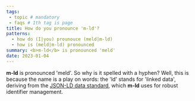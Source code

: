 ```yaml
---
tags:
 - topic # mandatory
 - faqs # 1th tag is page
title: How do you pronounce 'm-ld'?
patterns:
  - how do (I|you) prounouce (meld|m-ld)
  - how is (meld|m-ld) pronounced
summary: <b>m-ld</b> is pronounced 'meld'
date: 2023-01-04
---
```

**m-ld** is pronounced 'meld'.  So why is it spelled with a hyphen?  Well, this is because the name is a play on words: the 'ld' stands for 'linked data', deriving from the [JSON-LD data standard](https://json-ld.org/), which **m-ld** uses for robust identifier management.
